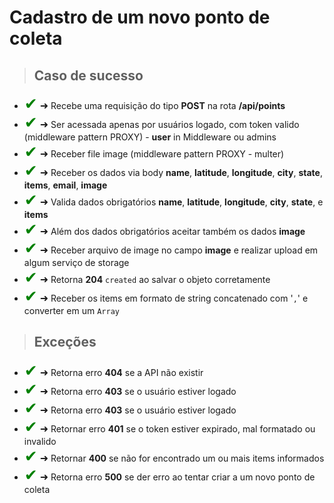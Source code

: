 # Cadastro de um novo ponto de coleta

> ## Caso de sucesso

- <span style='font-size:25px; color: green;'>&#10004;</span>
  <span style='font-size:16px;'>&#10140;</span> Recebe uma requisição do tipo **POST** na rota **/api/points**
- <span style='font-size:25px; color: green;'>&#10004;</span>
  <span style='font-size:16px;'>&#10140;</span> Ser acessada apenas por usuários logado, com token valido (middleware pattern PROXY) - **user** in Middleware ou admins
- <span style='font-size:25px; color: green;'>&#10004;</span>
  <span style='font-size:16px;'>&#10140;</span> Receber file image (middleware pattern PROXY - multer)
- <span style='font-size:25px; color: green;'>&#10004;</span>
  <span style='font-size:16px;'>&#10140;</span> Receber os dados via body **name**, **latitude**, **longitude**, **city**, **state**, **items**, **email**, **image**
- <span style='font-size:25px; color: green;'>&#10004;</span>
  <span style='font-size:16px;'>&#10140;</span> Valida dados obrigatórios **name**, **latitude**, **longitude**, **city**, **state**, e **items**
- <span style='font-size:25px; color: green;'>&#10004;</span>
  <span style='font-size:16px;'>&#10140;</span> Além dos dados obrigatórios aceitar também os dados **image**
- <span style='font-size:25px; color: green;'>&#10004;</span>
  <span style='font-size:16px;'>&#10140;</span> Receber arquivo de image no campo **image** e realizar upload em algum serviço de storage
- <span style='font-size:25px; color: green;'>&#10004;</span>
  <span style='font-size:16px;'>&#10140;</span> Retorna **204** `created` ao salvar o objeto corretamente
- <span style='font-size:25px; color: green;'>&#10004;</span>
  <span style='font-size:16px;'>&#10140;</span> Receber os items em formato de string concatenado com '`,`' e converter em um `Array`

> ## Exceções

- <span style='font-size:25px; color: green;'>&#10004;</span>
  <span style='font-size:16px;'>&#10140;</span> Retorna erro **404** se a API não existir
- <span style='font-size:25px; color: green;'>&#10004;</span>
  <span style='font-size:16px;'>&#10140;</span> Retorna erro **403** se o usuário estiver logado
- <span style='font-size:25px; color: green;'>&#10004;</span>
  <span style='font-size:16px;'>&#10140;</span> Retorna erro **403** se o usuário estiver logado
- <span style='font-size:25px; color: green;'>&#10004;</span>
  <span style='font-size:16px;'>&#10140;</span> Retornar erro **401** se o token estiver expirado, mal formatado ou invalido
- <span style='font-size:25px; color: green;'>&#10004;</span>
  <span style='font-size:16px;'>&#10140;</span> Retornar **400** se não for encontrado um ou mais items informados
- <span style='font-size:25px; color: green;'>&#10004;</span>
  <span style='font-size:16px;'>&#10140;</span> Retorna erro **500** se der erro ao tentar criar a um novo ponto de coleta